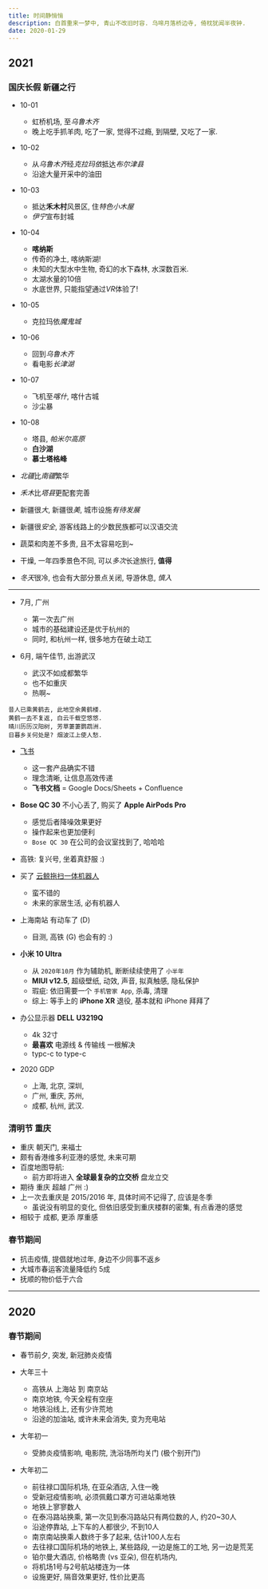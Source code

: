 ```yaml
---
title: 时间静悄悄
description: 白首重来一梦中, 青山不改旧时容. 乌啼月落桥边寺, 倚枕犹闻半夜钟.
date: 2020-01-29
---
```


## 2021

### 国庆长假 新疆之行

* 10-01
  - 虹桥机场, 至*乌鲁木齐*
  - 晚上吃手抓羊肉, 吃了一家, 觉得不过瘾,
    到隔壁, 又吃了一家.
* 10-02
  - 从*乌鲁木齐*经*克拉玛依*抵达*布尔津县*
  - 沿途大量开采中的油田
* 10-03
  - 抵达**禾木村**风景区, 住*特色小木屋*
  - *伊宁*宣布封城
* 10-04
  - **喀纳斯**
  - 传奇的净土, 喀纳斯湖!
  - 未知的大型水中生物, 奇幻的水下森林, 水深数百米.
  - 太湖水量的10倍
  - 水底世界, 只能指望通过*VR*体验了!
* 10-05
  - 克拉玛依*魔鬼城*
* 10-06
  - 回到*乌鲁木齐*
  - 看电影*长津湖*
* 10-07
  - 飞机至*喀什*, 喀什古城
  - 沙尘暴
* 10-08
  * 塔县, *帕米尔高原*
  * **白沙湖**
  * **慕士塔格峰**

* *北疆*比*南疆*繁华
* *禾木*比*塔县*更配套完善
* 新疆很*大*, 新疆很*美*, 城市设施*有待发展*
* 新疆很*安全*, 游客线路上的少数民族都可以汉语交流
* 蔬菜和肉差不多贵, 且不太容易吃到~
* 干燥, 一年四季景色不同, 可以*多次*长途旅行, **值得**
* *冬天*很冷, 也会有大部分景点关闭, 导游休息, *慎入*

------------------

* 7月, 广州
  - 第一次去广州
  - 城市的基础建设还是优于杭州的
  - 同时, 和杭州一样, 很多地方在破土动工

* 6月, 端午佳节, 出游武汉
  - 武汉不如成都繁华
  - 也不如重庆
  - 热啊~

```
昔人已乘黄鹤去, 此地空余黄鹤楼.
黄鹤一去不复返, 白云千载空悠悠.
晴川历历汉阳树, 芳草萋萋鹦鹉洲.
日暮乡关何处是? 烟波江上使人愁.
```

* [飞书](https://www.feishu.cn)
  - 这一套产品确实不错
  - 理念清晰, 让信息高效传递
  - **飞书文档** = Google Docs/Sheets + Confluence

* **Bose QC 30** 不小心丢了, 购买了 **Apple AirPods Pro**
  - 感觉后者降噪效果更好
  - 操作起来也更加便利
  - `Bose QC 30` 在公司的会议室找到了, 哈哈哈

* 高铁: 复兴号, 坐着真舒服 :)

* 买了 [云鲸拖扫一体机器人](https://www.narwal.com)
  - 蛮不错的
  - 未来的家居生活, 必有机器人

* 上海南站 有动车了 (D)
  - 目测, 高铁 (G) 也会有的 :)

* **小米 10 Ultra**
  - 从 `2020年10月` 作为辅助机, 断断续续使用了 `小半年`
  - **MIUI v12.5**, 超级壁纸, 动效, 声音, 拟真触感, 隐私保护
  - 瑕疵: 依旧需要一个 `手机管家 App`, 杀毒, 清理
  - 综上: 等手上的 **iPhone XR** 退役, 基本就和 iPhone 拜拜了

* 办公显示器 **DELL** **U3219Q**
  - 4k 32寸
  - **最喜欢** 电源线 & 传输线 一根解决
  - typc-c to type-c

* 2020 GDP
  - 上海, 北京, 深圳,
  - 广州, 重庆, 苏州,
  - 成都, 杭州, 武汉.

### 清明节 重庆

* 重庆 朝天门, 来福士
* 颇有香港维多利亚港的感觉, 未来可期
* 百度地图导航:
  - 前方即将进入 **全球最复杂的立交桥** 盘龙立交
* 期待 重庆 超越 广州 :)
* 上一次去重庆是 2015/2016 年, 具体时间不记得了, 应该是冬季
  - 虽说没有明显的变化, 但依旧感受到重庆楼群的密集, 有点香港的感觉
* 相较于 成都, 更添 厚重感

### 春节期间

* 抗击疫情, 提倡就地过年, 身边不少同事不返乡
* 大城市春运客流量降低约 5成
* 抚顺的物价低于六合

------------------

## 2020

### 春节期间

* 春节前夕, 突发, 新冠肺炎疫情

* 大年三十
  - 高铁从 上海站 到 南京站
  - 南京地铁, 今天全程有空座
  - 地铁沿线上, 还有少许荒地
  - 沿途的加油站, 或许未来会消失, 变为充电站

* 大年初一
  - 受肺炎疫情影响, 电影院, 洗浴场所均关门 (极个别开门)

* 大年初二
  - 前往禄口国际机场, 在亚朵酒店, 入住一晚
  - 受新冠疫情影响, 必须佩戴口罩方可进站乘地铁
  - 地铁上寥寥数人
  - 在泰冯路站换乘, 第一次见到泰冯路站只有两位数的人, 约20~30人
  - 沿途停靠站, 上下车的人都很少, 不到10人
  - 南京南站换乘人数终于多了起来, 估计100人左右
  - 去往禄口国际机场的地铁上, 某些路段, 一边是施工的工地, 另一边是荒芜
  - 铂尔曼大酒店, 价格略贵 (vs 亚朵), 但在机场内,
  - 将机场1号与2号航站楼连为一体
  - 设施更好, 隔音效果更好, 性价比更高
